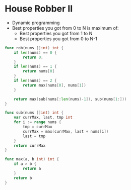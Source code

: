 # House Robber II

 - Dynamic programming
 - Best properties you got from 0 to N is maximum of:
   - Best properties you got from 1 to N
   - Best properties you got from 0 to N-1

```go
func rob(nums []int) int {
    if len(nums) == 0 {
        return 0;
    }
    if len(nums) == 1 {
        return nums[0]
    }
    if len(nums) == 2 {
        return max(nums[0], nums[1])
    }

    return max(sub(nums[:len(nums)-1]), sub(nums[1:]))
}

func sub(nums []int) int {
    var currMax, last, tmp int
    for i := range nums {
        tmp = currMax
        currMax = max(currMax, last + nums[i])
        last = tmp
    }
    return currMax
}

func max(a, b int) int {
    if a > b {
        return a
    }
    return b
}
```
